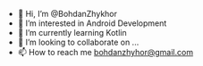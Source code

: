 - 👋 Hi, I’m @BohdanZhykhor
- 👀 I’m interested in Android Development
- 🌱 I’m currently learning Kotlin
- 💞️ I’m looking to collaborate on ...
- 📫 How to reach me bohdanzhyhor@gmail.com

<!---
BohdanZhykhor/BohdanZhykhor is a ✨ special ✨ repository because its `README.md` (this file) appears on your GitHub profile.
You can click the Preview link to take a look at your changes.
--->
